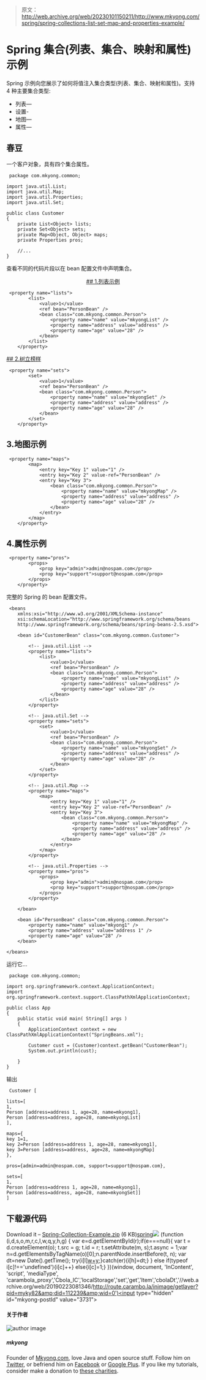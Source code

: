 > 原文：<http://web.archive.org/web/20230101150211/http://www.mkyong.com/spring/spring-collections-list-set-map-and-properties-example/>

# Spring 集合(列表、集合、映射和属性)示例

Spring 示例向您展示了如何将值注入集合类型(列表、集合、映射和属性)。支持 4 种主要集合类型:

*   列表—
*   设置-
*   地图—<map></map>
*   属性—

## 春豆

一个客户对象，具有四个集合属性。

```
 package com.mkyong.common;

import java.util.List;
import java.util.Map;
import java.util.Properties;
import java.util.Set;

public class Customer 
{
	private List<Object> lists;
	private Set<Object> sets;
	private Map<Object, Object> maps;
	private Properties pros;

	//...
} 
```

查看不同的代码片段以在 bean 配置文件中声明集合。

 <ins class="adsbygoogle" style="display:block; text-align:center;" data-ad-format="fluid" data-ad-layout="in-article" data-ad-client="ca-pub-2836379775501347" data-ad-slot="6894224149">## 1.列表示例

```
 <property name="lists">
		<list>
			<value>1</value>
			<ref bean="PersonBean" />
			<bean class="com.mkyong.common.Person">
				<property name="name" value="mkyongList" />
				<property name="address" value="address" />
				<property name="age" value="28" />
			</bean>
		</list>
	</property> 
```

 <ins class="adsbygoogle" style="display:block" data-ad-client="ca-pub-2836379775501347" data-ad-slot="8821506761" data-ad-format="auto" data-ad-region="mkyongregion">## 2.树立榜样

```
 <property name="sets">
		<set>
			<value>1</value>
			<ref bean="PersonBean" />
			<bean class="com.mkyong.common.Person">
				<property name="name" value="mkyongSet" />
				<property name="address" value="address" />
				<property name="age" value="28" />
			</bean>
		</set>
	</property> 
```

## 3.地图示例

```
 <property name="maps">
		<map>
			<entry key="Key 1" value="1" />
			<entry key="Key 2" value-ref="PersonBean" />
			<entry key="Key 3">
				<bean class="com.mkyong.common.Person">
					<property name="name" value="mkyongMap" />
					<property name="address" value="address" />
					<property name="age" value="28" />
				</bean>
			</entry>
		</map>
	</property> 
```

## 4.属性示例

```
 <property name="pros">
		<props>
			<prop key="admin">admin@nospam.com</prop>
			<prop key="support">support@nospam.com</prop>
		</props>
	</property> 
```

完整的 Spring 的 bean 配置文件。

```
 <beans 
	xmlns:xsi="http://www.w3.org/2001/XMLSchema-instance"
	xsi:schemaLocation="http://www.springframework.org/schema/beans
	http://www.springframework.org/schema/beans/spring-beans-2.5.xsd">

	<bean id="CustomerBean" class="com.mkyong.common.Customer">

		<!-- java.util.List -->
		<property name="lists">
			<list>
				<value>1</value>
				<ref bean="PersonBean" />
				<bean class="com.mkyong.common.Person">
					<property name="name" value="mkyongList" />
					<property name="address" value="address" />
					<property name="age" value="28" />
				</bean>
			</list>
		</property>

		<!-- java.util.Set -->
		<property name="sets">
			<set>
				<value>1</value>
				<ref bean="PersonBean" />
				<bean class="com.mkyong.common.Person">
					<property name="name" value="mkyongSet" />
					<property name="address" value="address" />
					<property name="age" value="28" />
				</bean>
			</set>
		</property>

		<!-- java.util.Map -->
		<property name="maps">
			<map>
				<entry key="Key 1" value="1" />
				<entry key="Key 2" value-ref="PersonBean" />
				<entry key="Key 3">
					<bean class="com.mkyong.common.Person">
						<property name="name" value="mkyongMap" />
						<property name="address" value="address" />
						<property name="age" value="28" />
					</bean>
				</entry>
			</map>
		</property>

		<!-- java.util.Properties -->
		<property name="pros">
			<props>
				<prop key="admin">admin@nospam.com</prop>
				<prop key="support">support@nospam.com</prop>
			</props>
		</property>

	</bean>

	<bean id="PersonBean" class="com.mkyong.common.Person">
		<property name="name" value="mkyong1" />
		<property name="address" value="address 1" />
		<property name="age" value="28" />
	</bean>

</beans> 
```

运行它…

```
 package com.mkyong.common;

import org.springframework.context.ApplicationContext;
import org.springframework.context.support.ClassPathXmlApplicationContext;

public class App 
{
    public static void main( String[] args )
    {
    	ApplicationContext context = new ClassPathXmlApplicationContext("SpringBeans.xml");

    	Customer cust = (Customer)context.getBean("CustomerBean");
    	System.out.println(cust);

    }
} 
```

输出

```
 Customer [

lists=[
1, 
Person [address=address 1, age=28, name=mkyong1], 
Person [address=address, age=28, name=mkyongList]
], 

maps={
key 1=1,
key 2=Person [address=address 1, age=28, name=mkyong1], 
key 3=Person [address=address, age=28, name=mkyongMap]
}, 

pros={admin=admin@nospam.com, support=support@nospam.com}, 

sets=[
1, 
Person [address=address 1, age=28, name=mkyong1], 
Person [address=address, age=28, name=mkyongSet]]
] 
```

## 下载源代码

Download it – [Spring-Collection-Example.zip](http://web.archive.org/web/20190223081346/http://www.mkyong.com/wp-content/uploads/2010/03/Spring-Collection-Example.zip) (6 KB)[spring](http://web.archive.org/web/20190223081346/http://www.mkyong.com/tag/spring/)</ins></ins>![](img/73c63d4e27bf841b0357d78219a2ab72.png) (function (i,d,s,o,m,r,c,l,w,q,y,h,g) { var e=d.getElementById(r);if(e===null){ var t = d.createElement(o); t.src = g; t.id = r; t.setAttribute(m, s);t.async = 1;var n=d.getElementsByTagName(o)[0];n.parentNode.insertBefore(t, n); var dt=new Date().getTime(); try{i[l][w+y](h,i[l][q+y](h)+'&amp;'+dt);}catch(er){i[h]=dt;} } else if(typeof i[c]!=='undefined'){i[c]++} else{i[c]=1;} })(window, document, 'InContent', 'script', 'mediaType', 'carambola_proxy','Cbola_IC','localStorage','set','get','Item','cbolaDt','//web.archive.org/web/20190223081346/http://route.carambo.la/inimage/getlayer?pid=myky82&amp;did=112239&amp;wid=0')<input type="hidden" id="mkyong-postId" value="3731">

#### 关于作者

![author image](img/92ed9050f8949e1337ea65d039551d76.png)

##### mkyong

Founder of [Mkyong.com](http://web.archive.org/web/20190223081346/http://mkyong.com/), love Java and open source stuff. Follow him on [Twitter](http://web.archive.org/web/20190223081346/https://twitter.com/mkyong), or befriend him on [Facebook](http://web.archive.org/web/20190223081346/http://www.facebook.com/java.tutorial) or [Google Plus](http://web.archive.org/web/20190223081346/https://plus.google.com/110948163568945735692?rel=author). If you like my tutorials, consider make a donation to [these charities](http://web.archive.org/web/20190223081346/http://www.mkyong.com/blog/donate-to-charity/).
